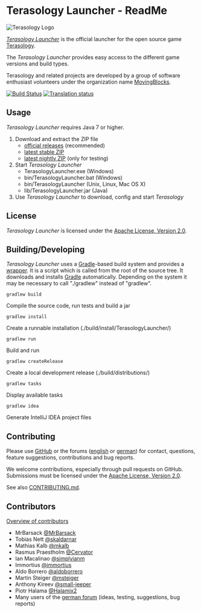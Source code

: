 Terasology Launcher - ReadMe
============================
![Terasology Logo](https://github.com/MovingBlocks/TerasologyLauncher/wiki/images/logo.png)

[*Terasology Launcher*][GitHub TerasologyLauncher] is the official launcher for the open source game [Terasology][GitHub Terasology].

The *Terasology Launcher* provides easy access to the different game versions and build types.

Terasology and related projects are developed by a group of software enthusiast volunteers under the organization name [MovingBlocks][GitHub MovingBlocks].

[![Build Status](http://jenkins.terasology.org/view/Launcher/job/TerasologyLauncherStable/badge/icon)](http://jenkins.terasology.org/view/Launcher/job/TerasologyLauncherStable/)
[![Translation status](http://translate.terasology.org/widgets/terasologylauncher-shields-badge.svg)](http://translate.terasology.org/engage/terasologylauncher/?utm_source=widget)

Usage
-----
*Terasology Launcher* requires Java 7 or higher.

1. Download and extract the ZIP file
   * [official releases][Download GitHub Releases] (recommended)
   * [latest stable ZIP][Download Jenkins STABLE]
   * [latest nightly ZIP][Download Jenkins NIGHTLY] (only for testing)
2. Start *Terasology Launcher*
   * TerasologyLauncher.exe (Windows)
   * bin/TerasologyLauncher.bat (Windows)
   * bin/TerasologyLauncher (Unix, Linux, Mac OS X)
   * lib/TerasologyLauncher.jar (Java)
3. Use *Terasology Launcher* to download, config and start *Terasology*

License
-------
*Terasology Launcher* is licensed under the [Apache License, Version 2.0][Apache License].

Building/Developing
-------------------
*Terasology Launcher* uses a [Gradle][Gradle]-based build system and provides a [wrapper][Gradle Wrapper].
It is a script which is called from the root of the source tree. It downloads and installs [Gradle][Gradle] automatically.
Depending on the system it may be necessary to call "./gradlew" instead of "gradlew".

    gradlew build

Compile the source code, run tests and build a jar

    gradlew install

Create a runnable installation (./build/install/TerasologyLauncher/)

    gradlew run

Build and run

    gradlew createRelease

Create a local development release (./build/distributions/)

    gradlew tasks

Display available tasks

    gradlew idea

Generate IntelliJ IDEA project files

Contributing
------------
Please use [GitHub][GitHub TerasologyLauncher Issues] or the forums ([english][English forum] or [german][German forum]) for contact, questions, feature suggestions, contributions and bug reports.

We welcome contributions, especially through pull requests on GitHub.
Submissions must be licensed under the [Apache License, Version 2.0][Apache License].

See also [CONTRIBUTING.md](CONTRIBUTING.md).

Contributors
------------
[Overview of contributors][GitHub TerasologyLauncher Contributors]

* MrBarsack [@MrBarsack](https://github.com/MrBarsack)
* Tobias Nett [@skaldarnar](https://github.com/skaldarnar)
* Mathias Kalb [@mkalb](https://github.com/mkalb)
* Rasmus Praestholm [@Cervator](https://github.com/Cervator)
* Ian Macalinao [@simplyianm](https://github.com/simplyianm)
* Immortius [@immortius](https://github.com/immortius)
* Aldo Borrero [@aldoborrero](https://github.com/aldoborrero)
* Martin Steiger [@msteiger](https://github.com/msteiger)
* Anthony Kireev [@small-jeeper](https://github.com/small-jeeper)
* Piotr Halama [@Halamix2](https://github.com/Halamix2)
* Many users of the [german forum][German forum] (ideas, testing, suggestions, bug reports)

[GitHub MovingBlocks]: https://github.com/MovingBlocks/ "MovingBlocks"
[GitHub Terasology]: https://github.com/MovingBlocks/Terasology/ "Terasology"
[GitHub TerasologyLauncher]: https://github.com/MovingBlocks/TerasologyLauncher/ "TerasologyLauncher"
[GitHub TerasologyLauncher Issues]: https://github.com/MovingBlocks/TerasologyLauncher/issues/ "TerasologyLauncher issues"
[GitHub TerasologyLauncher Contributors]: https://github.com/MovingBlocks/TerasologyLauncher/graphs/contributors/ "TerasologyLauncher contributors"
[Download GitHub Releases]: https://github.com/MovingBlocks/TerasologyLauncher/releases/ "TerasologyLauncher download (official releases)"
[Download Jenkins STABLE]: http://jenkins.terasology.org/job/TerasologyLauncherStable/lastStableBuild/artifact/build/distributions/TerasologyLauncher.zip "TerasologyLauncher STABLE download"
[Download Jenkins NIGHTLY]: http://jenkins.terasology.org/job/TerasologyLauncherNightly/lastStableBuild/artifact/build/distributions/TerasologyLauncher.zip "TerasologyLauncher NIGHTLY download"
[English forum]: http://forum.terasology.org/threads/terasologylauncher-mrbarsack.708/ "TerasologyLauncher forum thread"
[German forum]: http://terasologyforum.de/board49-entwicklung/board53-sonstiges/578-terasology-launcher-v3-mrbarsack/ "TerasologyLauncher forum thread"
[Apache License]: http://www.apache.org/licenses/LICENSE-2.0.html "Apache License, Version 2.0"
[Gradle]: http://gradle.org "Gradle"
[Gradle Wrapper]: http://gradle.org/docs/current/userguide/gradle_wrapper.html "Gradle Wrapper"
